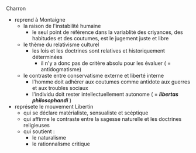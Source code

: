 Charron
- reprend à Montaigne
  - la raison de l'instabilité humaine
    - le seul point de référence dans la variablité des criyances, des habitudes et des coutumes, est le jugement juste et libre
  - le thème du relativisme culturel
    - les lois et les doctrines sont relatives et historiquement déterminées
      - il n'y a donc pas de critère absolu pour les évaluer ( = antidogmatisme)
  - le contraste entre conservatisme externe et liberté interne
    - l'homme doit adhérer aux coutumes comme antidote aux guerres et aux troubles sociaux
    - l'individu doit rester intellectuellement autonome ( = ***libertas philosophandi*** )
- représete le mouvement Libertin
  - qui se déclare matérialiste, sensualiste et scéptique
  - qui affirme le contraste entre la sagesse naturelle et les doctrines religieuses       
  - qui soutient :
    - le naturalisme
    - le rationnalisme critique 
